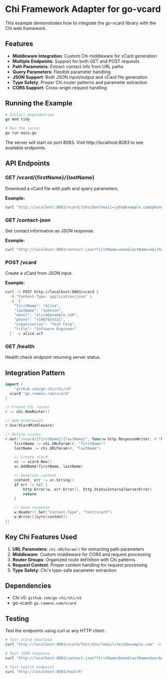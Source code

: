 # Chi Framework Adapter for go-vcard

This example demonstrates how to integrate the go-vcard library with the Chi web framework.

## Features

- **Middleware Integration**: Custom Chi middleware for vCard generation
- **Multiple Endpoints**: Support for both GET and POST requests
- **Path Parameters**: Extract contact info from URL paths
- **Query Parameters**: Flexible parameter handling
- **JSON Support**: Both JSON input/output and vCard file generation
- **Type Safety**: Proper Chi router patterns and parameter extraction
- **CORS Support**: Cross-origin request handling

## Running the Example

```bash
# Install dependencies
go mod tidy

# Run the server
go run main.go
```

The server will start on port 8083. Visit http://localhost:8083 to see available endpoints.

## API Endpoints

### GET /vcard/{firstName}/{lastName}
Download a vCard file with path and query parameters.

**Example:**
```bash
curl "http://localhost:8083/vcard/John/Doe?email=john@example.com&phone=+1234567890" -o contact.vcf
```

### GET /contact-json
Get contact information as JSON response.

**Example:**
```bash
curl "http://localhost:8083/contact-json?firstName=Jane&lastName=Smith&email=jane@example.com"
```

### POST /vcard
Create a vCard from JSON input.

**Example:**
```bash
curl -X POST http://localhost:8083/vcard \
  -H "Content-Type: application/json" \
  -d '{
    "firstName": "Alice",
    "lastName": "Johnson",
    "email": "alice@example.com",
    "phone": "+1987654321",
    "organization": "Tech Corp",
    "title": "Software Engineer"
  }' -o alice.vcf
```

### GET /health
Health check endpoint returning server status.

## Integration Pattern

```go
import (
    "github.com/go-chi/chi/v5"
  vcard "go.rumenx.com/vcard"
)

// Create Chi router
r := chi.NewRouter()

// Add middleware
r.Use(VCardMiddleware)

// Define routes
r.Get("/vcard/{firstName}/{lastName}", func(w http.ResponseWriter, r *http.Request) {
    firstName := chi.URLParam(r, "firstName")
    lastName := chi.URLParam(r, "lastName")

    // Create vCard
    vc := vcard.New()
    vc.AddName(firstName, lastName)

    // Generate content
    content, err := vc.String()
    if err != nil {
        http.Error(w, err.Error(), http.StatusInternalServerError)
        return
    }

    // Send response
    w.Header().Set("Content-Type", "text/vcard")
    w.Write([]byte(content))
})
```

## Key Chi Features Used

1. **URL Parameters**: `chi.URLParam()` for extracting path parameters
2. **Middleware**: Custom middleware for CORS and request processing
3. **Router Groups**: Organized route definition with Chi patterns
4. **Request Context**: Proper context handling for request processing
5. **Type Safety**: Chi's type-safe parameter extraction

## Dependencies

- Chi v5: `github.com/go-chi/chi/v5`
- go-vcard: `go.rumenx.com/vcard`

## Testing

Test the endpoints using curl or any HTTP client:

```bash
# Test vCard download
curl "http://localhost:8083/vcard/Test/User?email=test@example.com" -o test.vcf

# Test JSON response
curl "http://localhost:8083/contact-json?firstName=Demo&lastName=User&email=demo@example.com"

# Test health endpoint
curl "http://localhost:8083/health"
```
